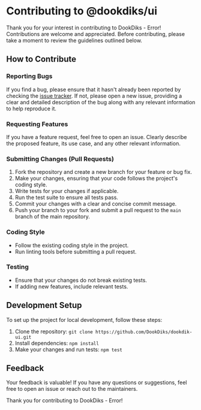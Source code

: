 # Contributing to @dookdiks/ui

Thank you for your interest in contributing to DookDiks - Error! Contributions are welcome and appreciated. Before contributing, please take a moment to review the guidelines outlined below.

## How to Contribute

### Reporting Bugs

If you find a bug, please ensure that it hasn't already been reported by checking the [issue tracker](https://github.com/DookDiks/dookdik-ui/issues). If not, please open a new issue, providing a clear and detailed description of the bug along with any relevant information to help reproduce it.

### Requesting Features

If you have a feature request, feel free to open an issue. Clearly describe the proposed feature, its use case, and any other relevant information.

### Submitting Changes (Pull Requests)

1. Fork the repository and create a new branch for your feature or bug fix.
2. Make your changes, ensuring that your code follows the project's coding style.
3. Write tests for your changes if applicable.
4. Run the test suite to ensure all tests pass.
5. Commit your changes with a clear and concise commit message.
6. Push your branch to your fork and submit a pull request to the `main` branch of the main repository.

### Coding Style

- Follow the existing coding style in the project.
- Run linting tools before submitting a pull request.

### Testing

- Ensure that your changes do not break existing tests.
- If adding new features, include relevant tests.

## Development Setup

To set up the project for local development, follow these steps:

1. Clone the repository: `git clone https://github.com/DookDiks/dookdik-ui.git`
2. Install dependencies: `npm install`
3. Make your changes and run tests: `npm test`

## Feedback

Your feedback is valuable! If you have any questions or suggestions, feel free to open an issue or reach out to the maintainers.

Thank you for contributing to DookDiks - Error!
